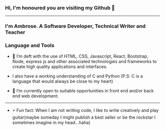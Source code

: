### Hi, I'm honoured you are visiting my Github 👋
----
<!--
**Ambrose23456/ambrose23456** is a ✨ _special_ ✨ repository because its `README.md` (this file) appears on your GitHub profile.



Here are some ideas to get you started:



- 👯 I’m looking to collaborate on ...
- 🤔 I’m looking for help with ...
- 💬 Ask me about ...
- 📫 Feel free to connect over email 
- 😄 Pronouns: ...
-->
### I'm Ambrose. A Software Developer, Technical Writer and Teacher 
### Language and Tools
- 🌱 I’m deft with the use of HTML, CSS, Javascript, React, Bootstrap, Node, express js and other
      associated technologies and frameworks to create high quality applications and interfaces.

-    I also have a working understanding of C and Python (P.S: C is a language that would always be close to my heart)
      
- 🔭 I’m currently open to suitable opportunities in front end and/or back end web development.
----
- ⚡ Fun fact: When I am not writing code, I like to write creatively and play guitar(maybe someday I might publish a best seller
               or be the rockstar I sometimes imagine in my head...haha)
